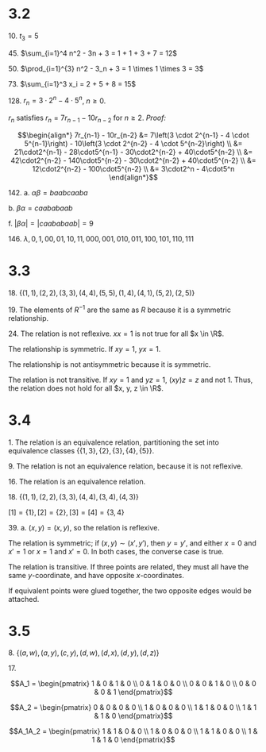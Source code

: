 # 3.2

10\. $t_3 = 5$

45\. $\sum_{i=1}^4 n^2 - 3n + 3 = 1 + 1 + 3 + 7 = 12$

50\. $\prod_{i=1}^{3} n^2 - 3_n + 3 = 1 \times 1 \times 3 = 3$

73\. $\sum_{i=1}^3 x_i = 2 + 5 + 8 = 15$

128\. $r_n = 3 \cdot 2^n - 4 \cdot 5^n$, $n \geq 0$. 

$r_n$ satisfies $r_n = 7r_{n - 1} - 10r_{n - 2}$ for $n \geq 2$. *Proof:*

$$\begin{align*}
    7r_{n-1} - 10r_{n-2} &= 7\left(3 \cdot 2^{n-1} - 4 \cdot 5^{n-1}\right) - 10\left(3 \cdot 2^{n-2} - 4 \cdot 5^{n-2}\right) \\
                         &= 21\cdot2^{n-1} - 28\cdot5^{n-1} - 30\cdot2^{n-2} + 40\cdot5^{n-2} \\
                         &= 42\cdot2^{n-2} - 140\cdot5^{n-2} - 30\cdot2^{n-2} + 40\cdot5^{n-2} \\
                         &= 12\cdot2^{n-2} - 100\cdot5^{n-2} \\
                         &= 3\cdot2^n - 4\cdot5^n
\end{align*}$$

142\. a. $\alpha\beta = baabcaaba$

b. $\beta\alpha = caababaab$

f. $|\beta\alpha| = |caababaab| = 9$

146\. $\lambda, 0, 1, 00, 01, 10, 11, 000, 001, 010, 011, 100, 101, 110, 111$

# 3.3

18\. $\{(1,1), (2,2), (3,3), (4,4), (5,5), (1, 4), (4, 1), (5, 2), (2, 5)\}$

19\. The elements of $R^{-1}$ are the same as $R$ because it is a symmetric relationship.

24\. The relation is not reflexive. $xx = 1$ is not true for all $x \in \R$.

The relationship is symmetric. If $xy = 1$, $yx = 1$.

The relationship is not antisymmetric because it is symmetric.

The relation is not transitive. If $xy = 1$ and $yz = 1$, $(xy)z = z$ and not $1$. Thus, the relation does not hold for all $x, y, z \in \R$.

# 3.4

1\. The relation is an equivalence relation, partitioning the set into equivalence classes $\{\{1, 3\},\{2\},\{3\},\{4\},\{5\}\}$.

9\. The relation is not an equivalence relation, because it is not reflexive. 

16\. The relation is an equivalence relation. 

18\. $\{(1,1),(2,2),(3,3),(4,4),(3,4),(4,3)\}$ 

$[1] = \{1\}, [2] = \{2\}, [3] = [4] = \{3,4\}$

39\. a. $(x,y) = (x,y)$, so the relation is reflexive.

The relation is symmetric;  if $(x,y) \sim (x', y')$, then $y = y'$, and either $x = 0$ and $x' = 1$ or $x = 1$ and $x' = 0$. In both cases, the converse case is true.

The relation is transitive. If three points are related, they must all have the same $y$-coordinate, and have opposite $x$-coordinates.

If equivalent points were glued together, the two opposite edges would be attached.

# 3.5

8\. $\{(a,w), (a,y), (c,y), (d,w), (d,x), (d,y), (d,z)\}$

17\.

$$A_1 = \begin{pmatrix}
    1 & 0 & 1 & 0 \\
    0 & 1 & 0 & 0 \\
    0 & 0 & 1 & 0 \\
    0 & 0 & 0 & 1 
\end{pmatrix}$$

$$A_2 = \begin{pmatrix}
    0 & 0 & 0 & 0 \\
    1 & 0 & 0 & 0 \\
    1 & 1 & 0 & 0 \\
    1 & 1 & 1 & 0 
\end{pmatrix}$$

$$A_1A_2 = \begin{pmatrix}
    1 & 1 & 0 & 0 \\
    1 & 0 & 0 & 0 \\
    1 & 1 & 0 & 0 \\
    1 & 1 & 1 & 0 
\end{pmatrix}$$
